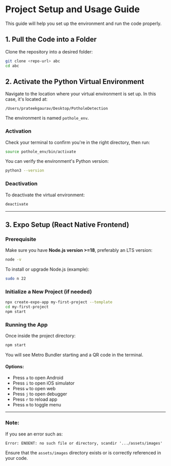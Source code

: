 # Project Setup and Usage Guide

This guide will help you set up the environment and run the code properly.

## 1. Pull the Code into a Folder

Clone the repository into a desired folder:

```bash
git clone <repo-url> abc
cd abc
```

## 2. Activate the Python Virtual Environment

Navigate to the location where your virtual environment is set up. In this case, it's located at:

```
/Users/prateekgaurav/Desktop/PotholeDetection
```

The environment is named `pothole_env`.

### Activation

Check your terminal to confirm you're in the right directory, then run:

```bash
source pothole_env/bin/activate
```

You can verify the environment's Python version:

```bash
python3 --version
```

### Deactivation

To deactivate the virtual environment:

```bash
deactivate
```

---

## 3. Expo Setup (React Native Frontend)

### Prerequisite

Make sure you have **Node.js version >=18**, preferably an LTS version:

```bash
node -v
```

To install or upgrade Node.js (example):

```bash
sudo n 22
```

### Initialize a New Project (if needed)

```bash
npx create-expo-app my-first-project --template
cd my-first-project
npm start
```

### Running the App

Once inside the project directory:

```bash
npm start
```

You will see Metro Bundler starting and a QR code in the terminal.

#### Options:

* Press `a` to open Android
* Press `i` to open iOS simulator
* Press `w` to open web
* Press `j` to open debugger
* Press `r` to reload app
* Press `m` to toggle menu

---

### Note:

If you see an error such as:

```
Error: ENOENT: no such file or directory, scandir '.../assets/images'
```

Ensure that the `assets/images` directory exists or is correctly referenced in your code.
